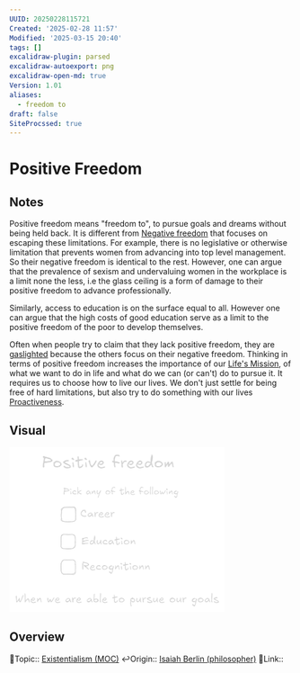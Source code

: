 ```yaml
---
UUID: 20250228115721
Created: '2025-02-28 11:57'
Modified: '2025-03-15 20:40'
tags: []
excalidraw-plugin: parsed
excalidraw-autoexport: png
excalidraw-open-md: true
Version: 1.01
aliases:
  - freedom to
draft: false
SiteProcssed: true
---
```


# Positive Freedom

## Notes

Positive freedom means "freedom to", to pursue goals and dreams without being held back. It is different from [Negative freedom](/notes/negative-freedom.md) that focuses on escaping these limitations. For example, there is no legislative or otherwise limitation that prevents women from advancing into top level management. So their negative freedom is identical to the rest. However, one can argue that the prevalence of sexism and undervaluing women in the workplace is a limit none the less, i.e the glass ceiling is a form of damage to their positive freedom to advance professionally.

Similarly, access to education is on the surface equal to all. However one can argue that the high costs of good education serve as a limit to the positive freedom of the poor to develop themselves.

Often when people try to claim that they lack positive freedom, they are [gaslighted](/notes/gaslighting.md) because the others focus on their negative freedom. Thinking in terms of positive freedom increases the importance of our [Life's Mission](/notes/lifes-mission.md), of what we want to do in life and what do we can (or can't) do to pursue it. It requires us to choose how to live our lives. We don't just settle for being free of hard limitations, but also try to do something with our lives [Proactiveness](/notes/proactiveness.md).

## Visual

![Positive freedom.webp](/notes/positive-freedom.webp)

## Overview
🔼Topic:: [Existentialism (MOC)](/mocs/existentialism-moc.md)
↩️Origin:: [Isaiah Berlin (philosopher)](/notes/isaiah-berlin-philosopher.md)
🔗Link::

